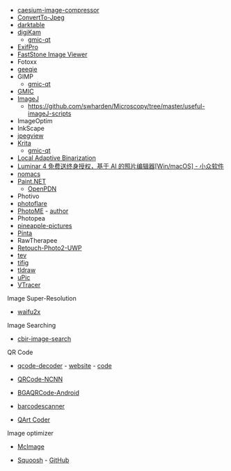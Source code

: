- [caesium-image-compressor](https://github.com/Lymphatus/caesium-image-compressor)
- [ConvertTo-Jpeg](https://github.com/DavidAnson/ConvertTo-Jpeg)
- [darktable](https://github.com/darktable-org/darktable)
- [digiKam](https://www.digikam.org/)
  - [gmic-qt](https://github.com/c-koi/gmic-qt) 
- [ExifPro](https://github.com/mikekov/ExifPro)
- [FastStone Image Viewer](https://www.faststone.org/FSViewerDetail.htm)
- Fotoxx
- [geeqie](https://github.com/BestImageViewer/geeqie)
- GIMP
  - [gmic-qt](https://github.com/c-koi/gmic-qt) 
- [GMIC](https://github.com/dtschump/gmic)
- [ImageJ](https://imagej.nih.gov/ij/)
  - https://github.com/swharden/Microscopy/tree/master/useful-imageJ-scripts
- ImageOptim
- InkScape
- [jpegview](https://github.com/sylikc/jpegview)
- [Krita](https://invent.kde.org/graphics/krita)
  - [gmic-qt](https://github.com/c-koi/gmic-qt) 
- [Local Adaptive Binarization](https://github.com/chriswolfvision/local_adaptive_binarization)
- [Luminar 4 免费送终身授权，基于 AI 的照片编辑器[Win/macOS] - 小众软件](https://www.appinn.com/luminar-4/)
- [nomacs](https://github.com/nomacs/nomacs)
- [Paint.NET](https://www.getpaint.net/)
  - [OpenPDN](https://github.com/rivy/OpenPDN) 
- Photivo
- [photoflare](https://github.com/PhotoFlare/photoflare)
- [PhotoME](https://www.photome.de/) - [author](https://www.duttke.de/en/#projects-software-photome)
- Photopea
- [pineapple-pictures](https://github.com/BLumia/pineapple-pictures)
- [Pinta](https://github.com/PintaProject/Pinta)
- RawTherapee
- [Retouch-Photo2-UWP](https://github.com/ysdy44/Retouch-Photo2-UWP)
- [tev](https://github.com/Tom94/tev)
- [tifig](https://github.com/monostream/tifig)
- [tldraw](https://github.com/tldraw/tldraw)
- [uPic](https://github.com/gee1k/uPic/tree/master/uPic)
- [VTracer](https://github.com/visioncortex/vtracer)

Image Super-Resolution

- [waifu2x](https://github.com/nagadomi/waifu2x)

Image Searching

- [cbir-image-search](https://github.com/sherlockchou86/cbir-image-search)

QR Code

- [qcode-decoder](https://github.com/cirocosta/qcode-decoder) - [website](https://research.swtch.com/qart) - [code](https://github.com/rsc/qr/tree/master/qart)

- [QRCode-NCNN](https://github.com/EdVince/QRCode-NCNN)

- [BGAQRCode-Android](https://github.com/bingoogolapple/BGAQRCode-Android)

- [barcodescanner](https://github.com/dm77/barcodescanner)

- [QArt Coder](https://www.qartcoder.com/qr/draw)

Image optimizer

- [McImage](https://github.com/smallSohoSolo/McImage)

- [Squoosh](https://squoosh.app/) - [GitHub](https://github.com/GoogleChromeLabs/squoosh)

